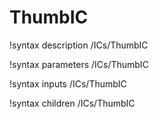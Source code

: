 <!-- MOOSE Documentation Stub: Remove this when content is added. -->

# ThumbIC
!syntax description /ICs/ThumbIC

!syntax parameters /ICs/ThumbIC

!syntax inputs /ICs/ThumbIC

!syntax children /ICs/ThumbIC
